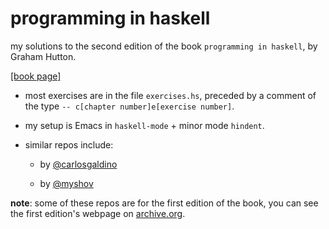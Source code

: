 # programming in haskell

my solutions to the second edition of the book `programming in
haskell`, by Graham Hutton.

[[book page]](http://www.cs.nott.ac.uk/~pszgmh/pih.html)

- most exercises are in the file `exercises.hs`, preceded by a comment
of the type `-- c[chapter number]e[exercise number]`.

- my setup is Emacs in `haskell-mode` + minor mode `hindent`.

- similar repos include:

    - by [@carlosgaldino](https://github.com/carlosgaldino/programming-in-haskell)
    
    - by [@myshov](https://github.com/myshov/programming_in_haskell)

**note**: some of these repos are for the first edition of the book,
you can see the first edition's webpage on
[archive.org](https://web.archive.org/web/20150920022947/http://www.cs.nott.ac.uk/~pszgmh/book.html).

